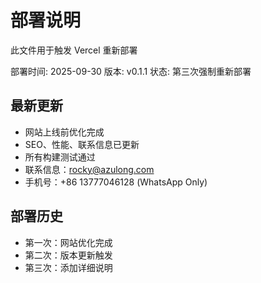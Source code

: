 # 部署说明

此文件用于触发 Vercel 重新部署

部署时间: 2025-09-30
版本: v0.1.1
状态: 第三次强制重新部署

## 最新更新
- 网站上线前优化完成
- SEO、性能、联系信息已更新
- 所有构建测试通过
- 联系信息：rocky@azulong.com
- 手机号：+86 13777046128 (WhatsApp Only)

## 部署历史
- 第一次：网站优化完成
- 第二次：版本更新触发
- 第三次：添加详细说明